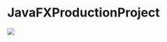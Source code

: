 # JavaFXProductionProject
<image src= "https://github.com/LBThree/JavaFXProductionProject/blob/master/src/main/docs/Class%20Diagrams/Top-Level%20Package.png ">
